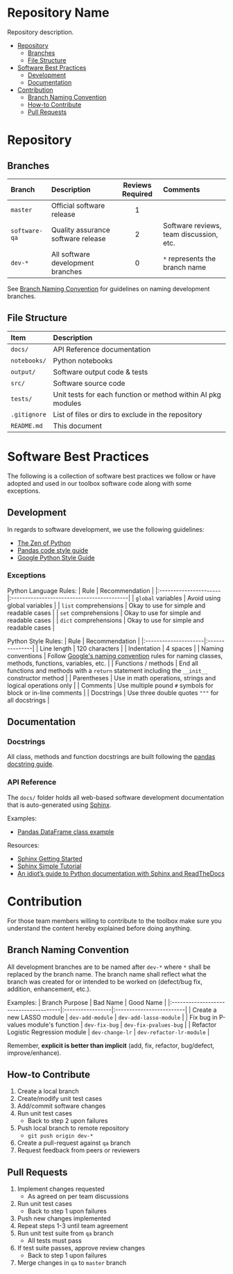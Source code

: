 # Repository Name

Repository description.

* [Repository](#repository)
   * [Branches](#branches)
   * [File Structure](#file-structure)
* [Software Best Practices](#software-best-practices)
   * [Development](#development)
   * [Documentation](#documentation)
* [Contribution](#contribution)
    * [Branch Naming Convention](#branch-naming-convention)
    * [How-to Contribute](#how-to-contribute)
    * [Pull Requests](#pull-requests)


# Repository


## Branches

| Branch        | Description                        | Reviews Required | Comments                                |
|:--------------|:-----------------------------------|:----------------:|:----------------------------------------|
| `master`      | Official software release          | 1                |                                         |
| `software-qa` | Quality assurance software release | 2                | Software reviews, team discussion, etc. |
| `dev-*`       | All software development branches  | 0                | `*` represents the branch name          |

See [Branch Naming Convention](#branch-naming-convention) for guidelines on naming development branches.


## File Structure

| Item         | Description                                                  |
|:-------------|:-------------------------------------------------------------|
| `docs/`      | API Reference documentation                                  |
| `notebooks/` | Python notebooks                                             |
| `output/`    | Software output code & tests                                 |
| `src/`       | Software source code                                         |
| `tests/`     | Unit tests for each function or method within AI pkg modules |
| `.gitignore` | List of files or dirs to exclude in the repository           |
| `README.md`  | This document                                                |


# Software Best Practices

The following is a collection of software best practices we follow or have adopted and used in our toolbox software code along with some exceptions.


## Development

In regards to software development, we use the following guidelines:
* [The Zen of Python](https://www.python.org/dev/peps/pep-0020/#id2)
* [Pandas code style guide](https://pandas.pydata.org/pandas-docs/stable/development/code_style.html)
* [Google Python Style Guide](https://google.github.io/styleguide/pyguide.html)


### Exceptions

Python Language Rules:
| Rule                  | Recommendation                            |
|:----------------------|:------------------------------------------|
| `global` variables    | Avoid using global variables              |
| `list` comprehensions | Okay to use for simple and readable cases |
| `set` comprehensions  | Okay to use for simple and readable cases |
| `dict` comprehensions | Okay to use for simple and readable cases |

Python Style Rules:
| Rule                 | Recommendation |
|:---------------------|:---------------|
| Line length          | 120 characters |
| Indentation          | 4 spaces |
| Naming conventions   | Follow [Google's naming convention](https://google.github.io/styleguide/pyguide.html?showone=Naming#316-naming) rules for naming classes, methods, functions, variables, etc. |
| Functions / methods  | End all functions and methods with a `return` statement including the `__init__` constructor method |
| Parentheses          | Use in math operations, strings and logical operations only |
| Comments             | Use multiple pound `#` symbols for block or in-line comments |
| Docstrings           | Use three double quotes `"""` for all docstrings |


## Documentation


### Docstrings

All class, methods and function docstrings are built following the [pandas docstring guide](https://pandas.pydata.org/pandas-docs/stable/development/contributing_docstring.html).


### API Reference

The `docs/` folder holds all web-based software development documentation that is auto-generated using [Sphinx](http://www.sphinx-doc.org/en/stable/index.html).

Examples:
* [Pandas DataFrame class example](https://pandas.pydata.org/pandas-docs/stable/reference/api/pandas.DataFrame.html)

Resources:
* [Sphinx Getting Started](http://www.sphinx-doc.org/en/stable/usage/quickstart.html)
* [Sphinx Simple Tutorial](https://brandons-sphinx-tutorial.readthedocs.io/en/latest/)
* [An idiot’s guide to Python documentation with Sphinx and ReadTheDocs](https://samnicholls.net/2016/06/15/how-to-sphinx-readthedocs/)


# Contribution

For those team members willing to contribute to the toolbox make sure you understand the content hereby explained before doing anything.


## Branch Naming Convention

All development branches are to be named after `dev-*` where `*` shall be replaced by the branch name. The branch name shall reflect what the branch was created for or intended to be worked on (defect/bug fix, addition, enhancement, etc.).

Examples:
| Branch Purpose                        | Bad Name         | Good Name                |
|:--------------------------------------|:-----------------|:-------------------------|
| Create a new LASSO module             | `dev-add-module` | `dev-add-lasso-module`   |
| Fix bug in P-values module's function | `dev-fix-bug`    | `dev-fix-pvalues-bug`    |
| Refactor Logistic Regression module   | `dev-change-lr`  | `dev-refactor-lr-module` |

Remember, **explicit is better than implicit** (add, fix, refactor, bug/defect, improve/enhance).


## How-to Contribute

1. Create a local branch
2. Create/modify unit test cases
3. Add/commit software changes
4. Run unit test cases
    * Back to step 2 upon failures
5. Push local branch to remote repository
    * `git push origin dev-*`
6. Create a pull-request against `qa` branch
7. Request feedback from peers or reviewers

## Pull Requests

1. Implement changes requested
   * As agreed on per team discussions
2. Run unit test cases
   * Back to step 1 upon failures
3. Push new changes implemented
4. Repeat steps 1-3 until team agreement
5. Run unit test suite from `qa` branch
   * All tests must pass
6. If test suite passes, approve review changes
   * Back to step 1 upon failures
7. Merge changes in `qa` to `master` branch
